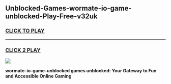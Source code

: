 
## Unblocked-Games-wormate-io-game-unblocked-Play-Free-v32uk
<h3>
<a href="https://premium76.site?title=wormate-io-game-unblocked&ref=18A1">CLICK TO PLAY</a></h3>
<hr>

<h3>
<a href="https://premium76.site?title=wormate-io-game-unblocked&ref=18A1">CLICK 2 PLAY</a>
  
</h3>

<a href="https://premium76.site?title=wormate-io-game-unblocked&ref=18A1"><img src="https://clearcache.store/games.png"></a>


**wormate-io-game-unblocked games unblocked: Your Gateway to Fun and Accessible Online Gaming**
